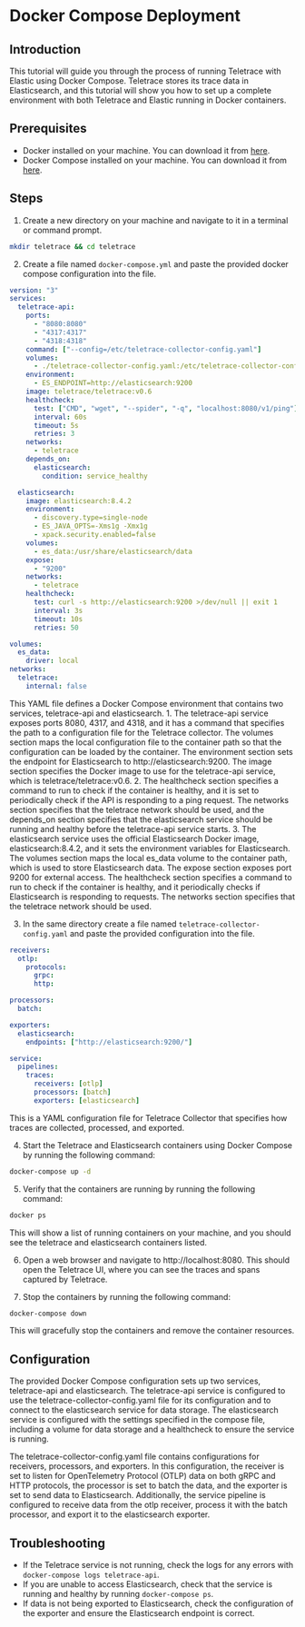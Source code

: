 # Docker Compose Deployment

## Introduction

This tutorial will guide you through the process of running Teletrace with Elastic using Docker Compose. Teletrace stores its trace data in Elasticsearch, and this tutorial will show you how to set up a complete environment with both Teletrace and Elastic running in Docker containers.

## Prerequisites

- Docker installed on your machine. You can download it from [here](https://docs.docker.com/engine/install/).
- Docker Compose installed on your machine. You can download it from [here](https://docs.docker.com/compose/install/).

<!-- prettier-ignore-start -->
## Steps

1. Create a new directory on your machine and navigate to it in a terminal or command prompt.
```sh
mkdir teletrace && cd teletrace
```

2. Create a file named `docker-compose.yml` and paste the provided docker compose configuration into the file.
```yaml
version: "3"
services:
  teletrace-api:
    ports:
      - "8080:8080"
      - "4317:4317"
      - "4318:4318"
    command: ["--config=/etc/teletrace-collector-config.yaml"]
    volumes:
      - ./teletrace-collector-config.yaml:/etc/teletrace-collector-config.yaml
    environment:
      - ES_ENDPOINT=http://elasticsearch:9200
    image: teletrace/teletrace:v0.6
    healthcheck:
      test: ["CMD", "wget", "--spider", "-q", "localhost:8080/v1/ping"]
      interval: 60s
      timeout: 5s
      retries: 3
    networks:
      - teletrace
    depends_on:
      elasticsearch:
        condition: service_healthy

  elasticsearch:
    image: elasticsearch:8.4.2
    environment:
      - discovery.type=single-node
      - ES_JAVA_OPTS=-Xms1g -Xmx1g
      - xpack.security.enabled=false
    volumes:
      - es_data:/usr/share/elasticsearch/data
    expose:
      - "9200"
    networks:
      - teletrace
    healthcheck:
      test: curl -s http://elasticsearch:9200 >/dev/null || exit 1
      interval: 3s
      timeout: 10s
      retries: 50

volumes:
  es_data:
    driver: local
networks:
  teletrace:
    internal: false
```
This YAML file defines a Docker Compose environment that contains two services, teletrace-api and elasticsearch.
    1. The teletrace-api service exposes ports 8080, 4317, and 4318, and it has a command that specifies the path to a configuration file for the Teletrace collector. The volumes section maps the local configuration file to the container path so that the configuration can be loaded by the container. The environment section sets the endpoint for Elasticsearch to http://elasticsearch:9200. The image section specifies the Docker image to use for the teletrace-api service, which is teletrace/teletrace:v0.6.
    2. The healthcheck section specifies a command to run to check if the container is healthy, and it is set to periodically check if the API is responding to a ping request. The networks section specifies that the teletrace network should be used, and the depends_on section specifies that the elasticsearch service should be running and healthy before the teletrace-api service starts.
    3. The elasticsearch service uses the official Elasticsearch Docker image, elasticsearch:8.4.2, and it sets the environment variables for Elasticsearch. The volumes section maps the local es_data volume to the container path, which is used to store Elasticsearch data. The expose section exposes port 9200 for external access. The healthcheck section specifies a command to run to check if the container is healthy, and it periodically checks if Elasticsearch is responding to requests. The networks section specifies that the teletrace network should be used.

3. In the same directory create a file named `teletrace-collector-config.yaml` and paste the provided configuration into the file.
```yaml
receivers:
  otlp:
    protocols:
      grpc:
      http:

processors:
  batch:

exporters:
  elasticsearch:
    endpoints: ["http://elasticsearch:9200/"]

service:
  pipelines:
    traces:
      receivers: [otlp]
      processors: [batch]
      exporters: [elasticsearch]
```
This is a YAML configuration file for Teletrace Collector that specifies how traces are collected, processed, and exported.

4. Start the Teletrace and Elasticsearch containers using Docker Compose by running the following command:
```sh
docker-compose up -d
```

5. Verify that the containers are running by running the following command:
```sh
docker ps
```
This will show a list of running containers on your machine, and you should see the teletrace and elasticsearch containers listed.

6. Open a web browser and navigate to http://localhost:8080. This should open the Teletrace UI, where you can see the traces and spans captured by Teletrace.

7. Stop the containers by running the following command:
```sh
docker-compose down
```
This will gracefully stop the containers and remove the container resources.
<!-- prettier-ignore-end -->

## Configuration

The provided Docker Compose configuration sets up two services, teletrace-api and elasticsearch. The teletrace-api service is configured to use the teletrace-collector-config.yaml file for its configuration and to connect to the elasticsearch service for data storage. The elasticsearch service is configured with the settings specified in the compose file, including a volume for data storage and a healthcheck to ensure the service is running.

The teletrace-collector-config.yaml file contains configurations for receivers, processors, and exporters. In this configuration, the receiver is set to listen for OpenTelemetry Protocol (OTLP) data on both gRPC and HTTP protocols, the processor is set to batch the data, and the exporter is set to send data to Elasticsearch. Additionally, the service pipeline is configured to receive data from the otlp receiver, process it with the batch processor, and export it to the elasticsearch exporter.

## Troubleshooting

- If the Teletrace service is not running, check the logs for any errors with `docker-compose logs teletrace-api`.
- If you are unable to access Elasticsearch, check that the service is running and healthy by running `docker-compose ps`.
- If data is not being exported to Elasticsearch, check the configuration of the exporter and ensure the Elasticsearch endpoint is correct.
